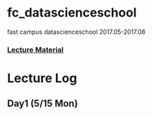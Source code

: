 # fc_datascienceschool
fast campus datascienceschool 2017.05-2017.08

### [Lecture Material](https://datascienceschool.net)

# Lecture Log
## Day1 (5/15 Mon)

